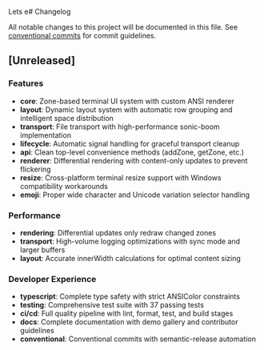 Lets e# Changelog

All notable changes to this project will be documented in this file. See [conventional commits](https://www.conventionalcommits.org/) for commit guidelines.

## [Unreleased]

### Features
- **core**: Zone-based terminal UI system with custom ANSI renderer
- **layout**: Dynamic layout system with automatic row grouping and intelligent space distribution
- **transport**: File transport with high-performance sonic-boom implementation
- **lifecycle**: Automatic signal handling for graceful transport cleanup
- **api**: Clean top-level convenience methods (addZone, getZone, etc.)
- **renderer**: Differential rendering with content-only updates to prevent flickering
- **resize**: Cross-platform terminal resize support with Windows compatibility workarounds
- **emoji**: Proper wide character and Unicode variation selector handling

### Performance
- **rendering**: Differential updates only redraw changed zones
- **transport**: High-volume logging optimizations with sync mode and larger buffers
- **layout**: Accurate innerWidth calculations for optimal content sizing

### Developer Experience
- **typescript**: Complete type safety with strict ANSIColor constraints
- **testing**: Comprehensive test suite with 37 passing tests
- **ci/cd**: Full quality pipeline with lint, format, test, and build stages
- **docs**: Complete documentation with demo gallery and contributor guidelines
- **conventional**: Conventional commits with semantic-release automation
